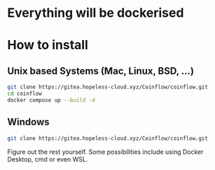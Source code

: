 # Everything will be dockerised

# How to install

## Unix based Systems (Mac, Linux, BSD, ...)

```bash
git clone https://gitea.hopeless-cloud.xyz/Coinflow/coinflow.git
cd coinflow
docker compose up --build -d
```

## Windows

```bash
git clone https://gitea.hopeless-cloud.xyz/Coinflow/coinflow.git
```
Figure out the rest yourself. Some possibilities include using Docker Desktop, cmd or even WSL.
